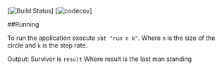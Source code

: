 [![Build Status](https://travis-ci.org/kothari-pk/counting-out.svg?branch=master)]
[![codecov](https://codecov.io/gh/kothari-pk/counting-out/branch/master/graph/badge.svg)]

##Running

To run the application execute `sbt "run n k"`.
Where `n` is the size of the circle and `k` is the step rate.

Output: Survivor is `result`
Where result is the last man standing